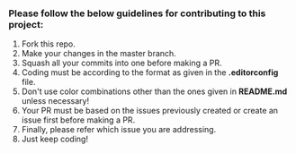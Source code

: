 ### Please follow the below guidelines for contributing to this project:

1. Fork this repo.
2. Make your changes in the master branch.
3. Squash all your commits into one before making a PR.
4. Coding must be according to the format as given in the **.editorconfig** file.
5. Don't use color combinations other than the ones given in **README.md** unless necessary!
6. Your PR must be based on the issues previously created or create an issue first before making a PR.
7. Finally, please refer which issue you are addressing.
8. Just keep coding!